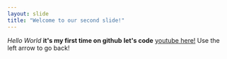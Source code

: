 ```yaml
---
layout: slide
title: "Welcome to our second slide!"
---
```

*Hello World* **it's my first time on github** __let's code__ [youtube here!](https://www.youtube.com/)
Use the left arrow to go back!
